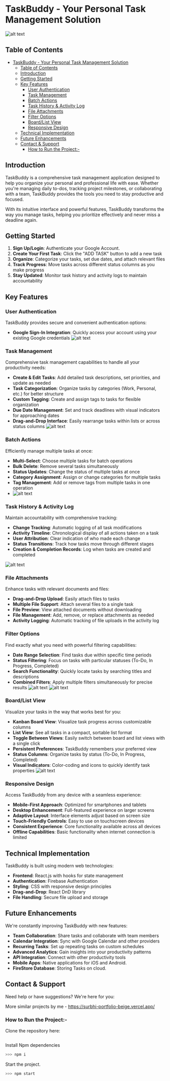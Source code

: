# TaskBuddy - Your Personal Task Management Solution

![alt text](Images/image.png)

## Table of Contents
- [TaskBuddy - Your Personal Task Management Solution](#taskbuddy---your-personal-task-management-solution)
  - [Table of Contents](#table-of-contents)
  - [Introduction](#introduction)
  - [Getting Started](#getting-started)
  - [Key Features](#key-features)
    - [User Authentication](#user-authentication)
    - [Task Management](#task-management)
    - [Batch Actions](#batch-actions)
    - [Task History \& Activity Log](#task-history--activity-log)
    - [File Attachments](#file-attachments)
    - [Filter Options](#filter-options)
    - [Board/List View](#boardlist-view)
    - [Responsive Design](#responsive-design)
  - [Technical Implementation](#technical-implementation)
  - [Future Enhancements](#future-enhancements)
  - [Contact \& Support](#contact--support)
    - [How to Run the Project:-](#how-to-run-the-project-)

## Introduction

TaskBuddy is a comprehensive task management application designed to help you organize your personal and professional life with ease. Whether you're managing daily to-dos, tracking project milestones, or collaborating with a team, TaskBuddy provides the tools you need to stay productive and focused.

With its intuitive interface and powerful features, TaskBuddy transforms the way you manage tasks, helping you prioritize effectively and never miss a deadline again.

## Getting Started

1. **Sign Up/Login**: Authenticate your Google Account.
2. **Create Your First Task**: Click the "ADD TASK" button to add a new task
3. **Organize**: Categorize your tasks, set due dates, and attach relevant files
4. **Track Progress**: Move tasks across different status columns as you make progress
5. **Stay Updated**: Monitor task history and activity logs to maintain accountability

## Key Features

### User Authentication

TaskBuddy provides secure and convenient authentication options:

- **Google Sign-In Integration**: Quickly access your account using your existing Google credentials
![alt text](Images/image-1.png)

### Task Management

Comprehensive task management capabilities to handle all your productivity needs:

- **Create & Edit Tasks**: Add detailed task descriptions, set priorities, and update as needed
- **Task Categorization**: Organize tasks by categories (Work, Personal, etc.) for better structure
- **Custom Tagging**: Create and assign tags to tasks for flexible organization
- **Due Date Management**: Set and track deadlines with visual indicators for approaching dates
- **Drag-and-Drop Interface**: Easily rearrange tasks within lists or across status columns
![alt text](Images/image-2.png)

### Batch Actions

Efficiently manage multiple tasks at once:

- **Multi-Select**: Choose multiple tasks for batch operations
- **Bulk Delete**: Remove several tasks simultaneously
- **Status Updates**: Change the status of multiple tasks at once
- **Category Assignment**: Assign or change categories for multiple tasks
- **Tag Management**: Add or remove tags from multiple tasks in one operation
- ![alt text](Images/image-3.png)

### Task History & Activity Log

Maintain accountability with comprehensive tracking:

- **Change Tracking**: Automatic logging of all task modifications
- **Activity Timeline**: Chronological display of all actions taken on a task
- **User Attribution**: Clear indication of who made each change
- **Status Transitions**: Track how tasks move through different stages
- **Creation & Completion Records**: Log when tasks are created and completed

![alt text](Images/image-4.png)

### File Attachments

Enhance tasks with relevant documents and files:

- **Drag-and-Drop Upload**: Easily attach files to tasks
- **Multiple File Support**: Attach several files to a single task
- **File Preview**: View attached documents without downloading
- **File Management**: Add, remove, or replace attachments as needed
- **Activity Logging**: Automatic tracking of file uploads in the activity log

### Filter Options

Find exactly what you need with powerful filtering capabilities:


- **Date Range Selection**: Find tasks due within specific time periods
- **Status Filtering**: Focus on tasks with particular statuses (To-Do, In Progress, Completed)
- **Search Functionality**: Quickly locate tasks by searching titles and descriptions
- **Combined Filters**: Apply multiple filters simultaneously for precise results
  ![alt text](Images/image-5.png)
![alt text](Images/image-6.png)
### Board/List View

Visualize your tasks in the way that works best for you:

- **Kanban Board View**: Visualize task progress across customizable columns
- **List View**: See all tasks in a compact, sortable list format
- **Toggle Between Views**: Easily switch between board and list views with a single click
- **Persistent Preferences**: TaskBuddy remembers your preferred view
- **Status Columns**: Organize tasks by status (To-Do, In Progress, Completed)
- **Visual Indicators**: Color-coding and icons to quickly identify task properties
![alt text](Images/image-7.png)

### Responsive Design

Access TaskBuddy from any device with a seamless experience:

- **Mobile-First Approach**: Optimized for smartphones and tablets
- **Desktop Enhancement**: Full-featured experience on larger screens
- **Adaptive Layout**: Interface elements adjust based on screen size
- **Touch-Friendly Controls**: Easy to use on touchscreen devices
- **Consistent Experience**: Core functionality available across all devices
- **Offline Capabilities**: Basic functionality when internet connection is limited

## Technical Implementation

TaskBuddy is built using modern web technologies:

- **Frontend**: React.js with hooks for state management
- **Authentication**: Firebase Authentication
- **Styling**: CSS with responsive design principles
- **Drag-and-Drop**: React DnD library
- **File Handling**: Secure file upload and storage

## Future Enhancements

We're constantly improving TaskBuddy with new features:

- **Team Collaboration**: Share tasks and collaborate with team members
- **Calendar Integration**: Sync with Google Calendar and other providers
- **Recurring Tasks**: Set up repeating tasks on custom schedules
- **Advanced Analytics**: Gain insights into your productivity patterns
- **API Integration**: Connect with other productivity tools
- **Mobile Apps**: Native applications for iOS and Android.
- **FireStore Database**: Storing Tasks on cloud. 

## Contact & Support

Need help or have suggestions? We're here for you:

More similar projects by me - https://surbhi-portfolio-beige.vercel.app/


### How to Run the Project:-

Clone the repository here:
```
```

Install Npm dependencies
```sh
>>> npm i
```

Start the project.
```sh
>>> npm start
```